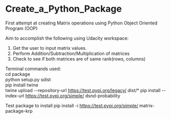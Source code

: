 # Create_a_Python_Package
First attempt at creating Matrix operations using Python Object Oriented Program (OOP)

Aim to accomplish the following using Udacity workspace:
1. Get the user to input matrix values.
2. Perform Addition/Subtraction/Multiplication of matrices
3. Check to see if both matrices are of same rank(rows, columns)

Terminal commands used:<br>
cd package<br>
python setup.py sdist<br>
pip install twine<br>
twine upload --repository-url https://test.pypi.org/legacy/ dist/*
pip install --index-url https://test.pypi.org/simple/ dsnd-probability

Test package to install
pip install -i https://test.pypi.org/simple/ matrix-package-krp
